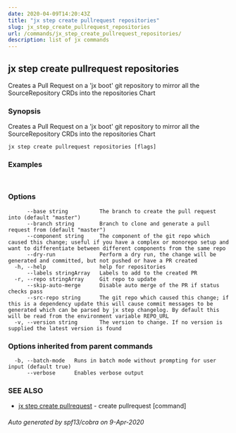 ```yaml
---
date: 2020-04-09T14:20:43Z
title: "jx step create pullrequest repositories"
slug: jx_step_create_pullrequest_repositories
url: /commands/jx_step_create_pullrequest_repositories/
description: list of jx commands
---
```

## jx step create pullrequest repositories

Creates a Pull Request on a 'jx boot' git repository to mirror all the SourceRepository CRDs into the repositories Chart

### Synopsis

Creates a Pull Request on a 'jx boot' git repository to mirror all the SourceRepository CRDs into the repositories Chart

```
jx step create pullrequest repositories [flags]
```

### Examples

```
  
```

### Options

```
      --base string          The branch to create the pull request into (default "master")
      --branch string        Branch to clone and generate a pull request from (default "master")
      --component string     The component of the git repo which caused this change; useful if you have a complex or monorepo setup and want to differentiate between different components from the same repo
      --dry-run              Perform a dry run, the change will be generated and committed, but not pushed or have a PR created
  -h, --help                 help for repositories
      --labels stringArray   Labels to add to the created PR
  -r, --repo stringArray     Git repo to update
      --skip-auto-merge      Disable auto merge of the PR if status checks pass
      --src-repo string      The git repo which caused this change; if this is a dependency update this will cause commit messages to be generated which can be parsed by jx step changelog. By default this will be read from the environment variable REPO_URL
  -v, --version string       The version to change. If no version is supplied the latest version is found
```

### Options inherited from parent commands

```
  -b, --batch-mode   Runs in batch mode without prompting for user input (default true)
      --verbose      Enables verbose output
```

### SEE ALSO

* [jx step create pullrequest](/commands/jx_step_create_pullrequest/)	 - create pullrequest [command]

###### Auto generated by spf13/cobra on 9-Apr-2020
